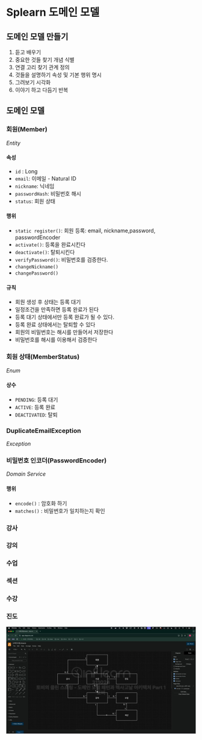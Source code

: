# Splearn 도메인 모델

## 도메인 모델 만들기
1. 듣고 배우기
2. 중요한 것들 찾기 개념 식별
3. 연결 고리 찾기 관계 정의
4. 것들을 설명하기 속성 및 기본 행위 명시
5. 그려보기 시각화
6. 이야기 하고 다듬기 반복


## 도메인 모델

### 회원(Member)
_Entity_

#### 속성
- `id` : Long
- `email`: 이메일 - Natural ID
- `nickname`: 닉네임
- `passwordHash`: 비밀번호 해시
- `status`: 회원 상태
#### 행위
- `static register()`: 회원 등록: email, nickname,password, passwordEncoder
- `activate()`: 등록을 완료시킨다
- `deactivate()`: 탈퇴시킨다
- `verifyPassword()`: 비밀번호를 검증한다.
- `changeNickname()` 
- `changePassword()`
#### 규칙
- 회원 생성 후 상태는 등록 대기
- 일정조건을 만족하면 등록 완료가 된다
- 등록 대기 상태에서만 등록 완료가 될 수 있다.
- 등록 완료 상태에서는 탈퇴할 수 있다
- 회원의 비밀번호는 해시를 만들어서 저장한다
- 비밀번호를 해시를 이용해서 검증한다

### 회원 상태(MemberStatus)
_Enum_
#### 상수
- `PENDING`: 등록 대기
- `ACTIVE`: 등록 완료
- `DEACTIVATED`: 탈퇴

### DuplicateEmailException
_Exception_ 

### 비밀번호 인코더(PasswordEncoder)
_Domain Service_

#### 행위
- `encode()` : 암호화 하기
- `matches()` : 비밀번호가 일치하는지 확인

### 강사

### 강의

### 수업

### 섹션

### 수강

### 진도

![img.png](domain-model.png)